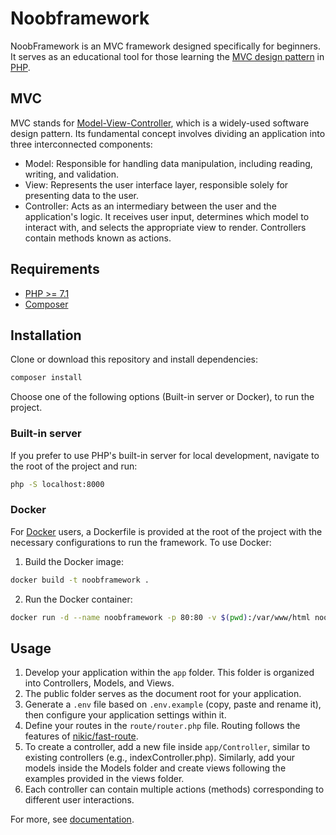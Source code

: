 # Noobframework

NoobFramework is an MVC framework designed specifically for beginners. It serves as an educational tool for those learning the [MVC design pattern](https://pt.wikipedia.org/wiki/MVC) in [PHP](https://www.php.net/).

## MVC

MVC stands for [Model-View-Controller](https://en.wikipedia.org/wiki/Model%E2%80%93view%E2%80%93controller), which is a widely-used software design pattern. Its fundamental concept involves dividing an application into three interconnected components:

- Model: Responsible for handling data manipulation, including reading, writing, and validation. 
- View: Represents the user interface layer, responsible solely for presenting data to the user. 
- Controller: Acts as an intermediary between the user and the application's logic. It receives user input, determines which model to interact with, and selects the appropriate view to render. Controllers contain methods known as actions.

## Requirements

* [PHP >= 7.1](https://www.php.net/downloads.php)
* [Composer](https://getcomposer.org)

## Installation

Clone or download this repository and install dependencies:
```bash
composer install
```

Choose one of the following options (Built-in server or Docker), to run the project.

### Built-in server

If you prefer to use PHP's built-in server for local development, navigate to the root of the project and run:

```bash
php -S localhost:8000
```

### Docker

For [Docker](https://www.docker.com/) users, a Dockerfile is provided at the root of the project with the necessary configurations to run the framework. To use Docker:

1. Build the Docker image:
```bash
docker build -t noobframework .
```
2. Run the Docker container:
```bash
docker run -d --name noobframework -p 80:80 -v $(pwd):/var/www/html noobframework
```

## Usage

1. Develop your application within the `app` folder. This folder is organized into Controllers, Models, and Views.
2. The public folder serves as the document root for your application.
3. Generate a `.env` file based on `.env.example` (copy, paste and rename it), then configure your application settings within it.
4. Define your routes in the `route/router.php` file. Routing follows the features of [nikic/fast-route](https://github.com/nikic/FastRoute).
5. To create a controller, add a new file inside `app/Controller`, similar to existing controllers (e.g., indexController.php). Similarly, add your models inside the Models folder and create views following the examples provided in the views folder.
6. Each controller can contain multiple actions (methods) corresponding to different user interactions.

For more, see [documentation](https://edigar.github.io/noobframework-doc).
